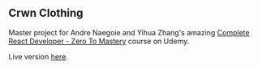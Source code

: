 ## Crwn Clothing

Master project for Andre Naegoie and Yihua Zhang's amazing [Complete React Developer - Zero To Mastery](https://www.udemy.com/course/complete-react-developer-zero-to-mastery/) course on Udemy.

Live version [here](https://nicode-crwn-clothing.herokuapp.com/).
